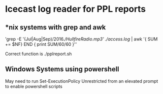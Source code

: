 # Icecast log reader for PPL reports

## *nix systems with grep and awk
'grep -E '(Jul|Aug|Sep)\/2016.*\/HullfireRadio\.mp3' ./access.log* | awk '{ SUM += $NF} END { print SUM/60/60 }''

Correct function is ./pplreport.sh <year> <quarter> <mount>


## Windows Systems using powershell
May need to run Set-ExecutionPolicy Unrestricted from an elevated prompt to enable powershell scripts